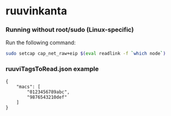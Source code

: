 # ruuvinkanta

### Running without root/sudo (Linux-specific)

Run the following command:

```sh
sudo setcap cap_net_raw+eip $(eval readlink -f `which node`)
```

### ruuviTagsToRead.json example

```
{
    "macs": [
        "0123456789abc",
        "9876543210def"
    ]
}
```